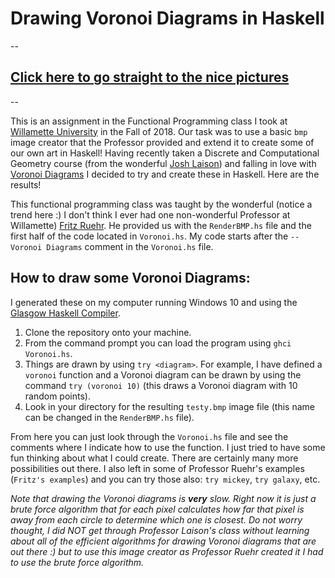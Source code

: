 # Drawing Voronoi Diagrams in Haskell

--
## [Click here to go straight to the nice pictures]()
--

This is an assignment in the Functional Programming class I took at [Willamette University](https://willamette.edu/) in the Fall of 2018. Our task was to use a basic `bmp` image creator that the Professor provided and extend it to create some of our own art in Haskell! Having recently taken a Discrete and Computational Geometry course (from the wonderful [Josh Laison](https://willamette.edu/~jlaison/index.html)) and falling in love with [Voronoi Diagrams](https://en.wikipedia.org/wiki/Voronoi_diagram) I decided to try and create these in Haskell. Here are the results!

This functional programming class was taught by the wonderful (notice a trend here :) I don't think I ever had one non-wonderful Professor at Willamette) [Fritz Ruehr](http://www.willamette.edu/~fruehr/). He provided us with the `RenderBMP.hs` file and the first half of the code located in `Voronoi.hs`. My code starts after the `-- Voronoi Diagrams` comment in the `Voronoi.hs` file.

## How to draw some Voronoi Diagrams:
I generated these on my computer running Windows 10 and using the [Glasgow Haskell Compiler](https://www.haskell.org/ghc/).

1. Clone the repository onto your machine.
1. From the command prompt you can load the program using `ghci Voronoi.hs`.
1. Things are drawn by using `try <diagram>`. For example, I have defined a `voronoi` function and a Voronoi diagram can be drawn by using the command `try (voronoi 10)` (this draws a Voronoi diagram with 10 random points).
1. Look in your directory for the resulting `testy.bmp` image file (this name can be changed in the `RenderBMP.hs` file).

From here you can just look through the `Voronoi.hs` file and see the comments where I indicate how to use the function. I just tried to have some fun thinking about what I could create. There are certainly many more possibilities out there. I also left in some of Professor Ruehr's examples (`Fritz's examples`) and you can try those also: `try mickey`, `try galaxy`, etc.

*Note that drawing the Voronoi diagrams is **very** slow. Right now it is just a brute force algorithm that for each pixel calculates how far that pixel is away from each circle to determine which one is closest. Do not worry thought, I did NOT get through Professor Laison's class without learning about all of the efficient algorithms for drawing Voronoi diagrams that are out there :) but to use this image creator as Professor Ruehr created it I had to use the brute force algorithm.*